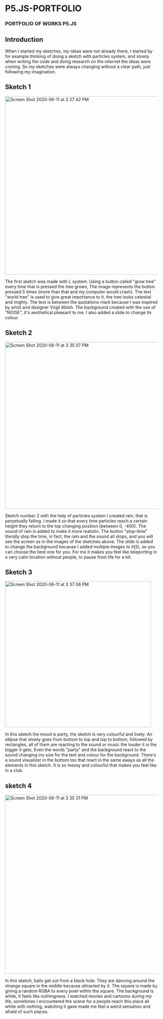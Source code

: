 # P5.JS-PORTFOLIO

### **PORTFOLIO OF WORKS P5.JS**

Introduction
-
When I started my sketches, my ideas were not already there, I started by for example thinking of doing a sketch with particles system, and slowly when writing the code and doing research on the internet the ideas were coming. So my sketches were always changing without a clear path, just following my imagination.

Sketch 1
-
<img width="587" alt="Screen Shot 2020-06-11 at 3 27 42 PM" src="https://user-images.githubusercontent.com/56677617/84392237-60a7ba00-abfa-11ea-9a31-2f0581202d7d.png">

The first sketch was made with L system. Using a button called "grow tree" every time that is pressed the tree grows, The image represents the button pressed 5 times (more than that and my computer would crash). The text "world tree" is used to give great importance to it, the tree looks celestial and mighty. The text is between the quotations mark because I was inspired by artist and designer Virgil Abloh.
The background created with the use of "NOISE", it's aesthetical pleasant to me. I also added a slide to change its colour.

Sketch 2
-
<img width="549" alt="Screen Shot 2020-06-11 at 3 35 07 PM" src="https://user-images.githubusercontent.com/56677617/84393285-b16be280-abfb-11ea-867f-99acf95462ed.png">

Sketch number 2 with the help of particles system I created rain, that is perpetually falling. I made it so that every time particles reach a certain height they return to the top changing position (between 0, -400). The sound of rain is added to make it more realistic. The button "stop-time" literally stop the time, in fact, the rain and the sound all stops, and you will see the screen as in the images of the sketches above. The slide is added to change the background because I added multiple images to it(5), so you can choose the best one for you. For me it makes you feel like teleporting in a very calm location without people, to pause from life for a bit.

Sketch 3
-
<img width="481" alt="Screen Shot 2020-06-11 at 3 37 06 PM" src="https://user-images.githubusercontent.com/56677617/84394132-d2810300-abfc-11ea-81b2-4818cef7a25c.png">

In this sketch the mood is party, the sketch is very colourful and lively. An ellipse that slowly goes from bottom to top and top to bottom, followed by rectangles, all of them are reacting to the sound or music the louder it is the bigger it gets. Even the words "party" and the background react to the sound changing ins size for the text and colour for the background. There's a sound visualizer in the bottom too that react in the same aways as all the elements in this sketch. It is so messy and colourful that makes you feel like in a club.

sketch 4
-
<img width="589" alt="Screen Shot 2020-06-11 at 3 35 31 PM" src="https://user-images.githubusercontent.com/56677617/84394637-7ff41680-abfd-11ea-852b-4ce332e59935.png">

In this sketch, balls get out from a black hole. They are dancing around the strange square in the middle because attracted by it. The square is made by giving a random RGBA to every pixel within the square. The background is white, it feels like nothingness. I watched movies and cartoons during my life, sometimes I encountered the scene for a people reach this place all white with nothing, watching it gave made me feel a weird sensation and afraid of such places.

